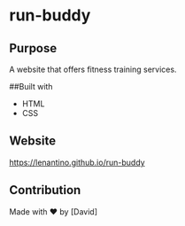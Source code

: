 # run-buddy

## Purpose
A website that offers fitness training services.

##Built with
* HTML
* CSS

## Website
https://lenantino.github.io/run-buddy

## Contribution
Made with ❤️ by [David]
